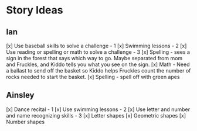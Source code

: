 # Story Ideas

## Ian

  [x] Use baseball skills to solve a challenge - 1
  [x] Swimming lessons - 2
  [x] Use reading or spelling or math to solve a challenge - 3
    [x] Spelling - sees a sign in the forest that says which way to go. Maybe separated from mom and Fruckles, and Kiddo tells you what you see on the sign.
    [x] Math - Need a ballast to send off the basket so Kiddo helps Fruckles count the number of rocks needed to start the basket.
    [x] Spelling - spell off with green apes

## Ainsley

  [x] Dance recital - 1
  [x] Use swimming lessons - 2
  [x] Use letter and number and name recognizing skills - 3
    [x] Letter shapes
    [x] Geometric shapes
    [x] Number shapes
